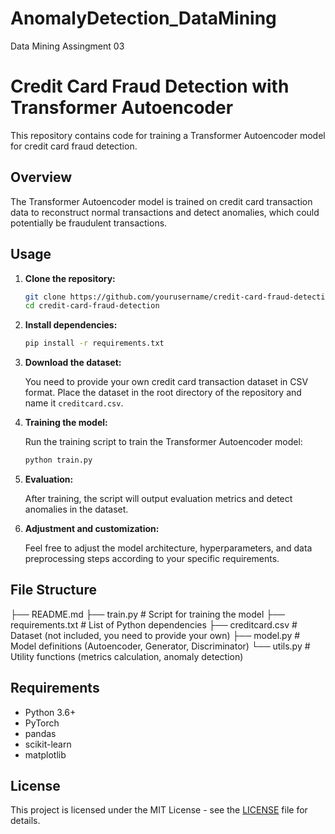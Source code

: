 # AnomalyDetection_DataMining
Data Mining Assingment 03

# Credit Card Fraud Detection with Transformer Autoencoder

This repository contains code for training a Transformer Autoencoder model for credit card fraud detection.

## Overview

The Transformer Autoencoder model is trained on credit card transaction data to reconstruct normal transactions and detect anomalies, which could potentially be fraudulent transactions.

## Usage

1. **Clone the repository:**

    ```bash
    git clone https://github.com/yourusername/credit-card-fraud-detection.git
    cd credit-card-fraud-detection
    ```

2. **Install dependencies:**

    ```bash
    pip install -r requirements.txt
    ```

3. **Download the dataset:**

    You need to provide your own credit card transaction dataset in CSV format. Place the dataset in the root directory of the repository and name it `creditcard.csv`.

4. **Training the model:**

    Run the training script to train the Transformer Autoencoder model:

    ```bash
    python train.py
    ```

5. **Evaluation:**

    After training, the script will output evaluation metrics and detect anomalies in the dataset.

6. **Adjustment and customization:**

    Feel free to adjust the model architecture, hyperparameters, and data preprocessing steps according to your specific requirements.

## File Structure


├── README.md
├── train.py # Script for training the model
├── requirements.txt # List of Python dependencies
├── creditcard.csv # Dataset (not included, you need to provide your own)
├── model.py # Model definitions (Autoencoder, Generator, Discriminator)
└── utils.py # Utility functions (metrics calculation, anomaly detection)


## Requirements

- Python 3.6+
- PyTorch
- pandas
- scikit-learn
- matplotlib

## License

This project is licensed under the MIT License - see the [LICENSE](LICENSE) file for details.

